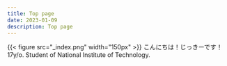 ```yaml
---
title: Top page
date: 2023-01-09
description: Top page
---
```


{{< figure src="_index.png" width="150px" >}}
こんにちは！じっきーです！
<br>
17y/o. Student of National Institute of Technology.